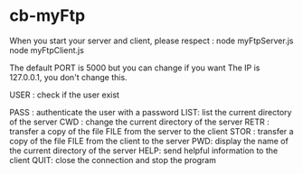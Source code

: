 # cb-myFtp
When you start your server and client, please respect :
  node myFtpServer.js <port>
  node myFtpClient.js <host> <port>
  
The default PORT is 5000 but you can change if you want
The IP is 127.0.0.1, you don't change this.


USER <username>: check if the user exist
  
PASS <password>: authenticate the user with a password
LIST: list the current directory of the server
CWD <directory>: change the current directory of the server
RETR <filename>: transfer a copy of the file FILE from the server to the client
STOR <filename>: transfer a copy of the file FILE from the client to the server
PWD: display the name of the current directory of the server
HELP: send helpful information to the client
QUIT: close the connection and stop the program
